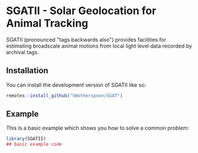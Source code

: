 # SGATII - Solar Geolocation for Animal Tracking

<!-- badges: start -->
<!-- badges: end -->

SGATII (pronounced "tags backwards also") provides facilities for
estimating broadscale animal motions from local light level data
recorded by archival tags.


## Installation

You can install the development version of SGATII like so:

``` r
remotes::install_github("SWotherspoon/SGAT")
```

## Example

This is a basic example which shows you how to solve a common problem:

``` r
library(SGATII)
## basic example code
```

